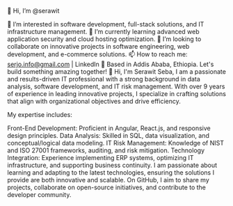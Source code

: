 👋 Hi, I’m @serawit

👀 I’m interested in software development, full-stack solutions, and IT infrastructure management.
🌱 I’m currently learning advanced web application security and cloud hosting optimization.
💞️ I’m looking to collaborate on innovative projects in software engineering, web development, and e-commerce solutions.
📫 How to reach me: serjo.info@gmail.com | LinkedIn
📍 Based in Addis Ababa, Ethiopia. Let's build something amazing together! 🚀
Hi, I'm Serawit Seba, 
I am a passionate and results-driven IT professional with a strong background in data analysis, software development, and IT risk management. With over 9 years of experience in leading innovative projects, I specialize in crafting solutions that align with organizational objectives and drive efficiency.

My expertise includes:

Front-End Development: Proficient in Angular, React.js, and responsive design principles.
Data Analysis: Skilled in SQL, data visualization, and conceptual/logical data modeling.
IT Risk Management: Knowledge of NIST and ISO 27001 frameworks, auditing, and risk mitigation.
Technology Integration: Experience implementing ERP systems, optimizing IT infrastructure, and supporting business continuity.
I am passionate about learning and adapting to the latest technologies, ensuring the solutions I provide are both innovative and scalable. On GitHub, I aim to share my projects, collaborate on open-source initiatives, and contribute to the developer community.
<!---
serawit/serawit is a ✨ special ✨ repository because its `README.md` (this file) appears on your GitHub profile.
You can click the Preview link to take a look at your changes.
--->
